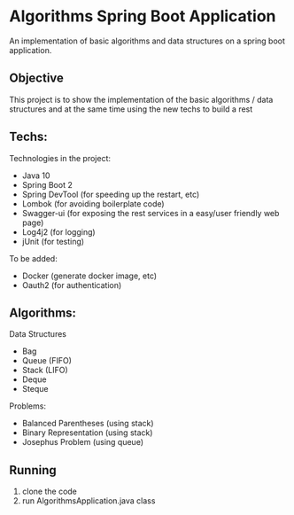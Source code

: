 # Algorithms Spring Boot Application

An implementation of basic algorithms and data structures on a spring boot application.

## Objective

This project is to show the implementation of the basic algorithms / data structures and at the same time using the new techs to build a rest 


## Techs:

Technologies in the project:

- Java 10
- Spring Boot 2
- Spring DevTool (for speeding up the restart, etc)
- Lombok (for avoiding boilerplate code)
- Swagger-ui (for exposing the rest services in a easy/user friendly web page)
- Log4j2 (for logging)
- jUnit (for testing)

To be added:
- Docker (generate docker image, etc)
- Oauth2 (for authentication)

## Algorithms:

Data Structures
- Bag
- Queue (FIFO)
- Stack (LIFO)
- Deque
- Steque

Problems:
- Balanced Parentheses (using stack)
- Binary Representation (using stack)
- Josephus Problem (using queue)


## Running

1) clone the code
2) run AlgorithmsApplication.java class 

            
            